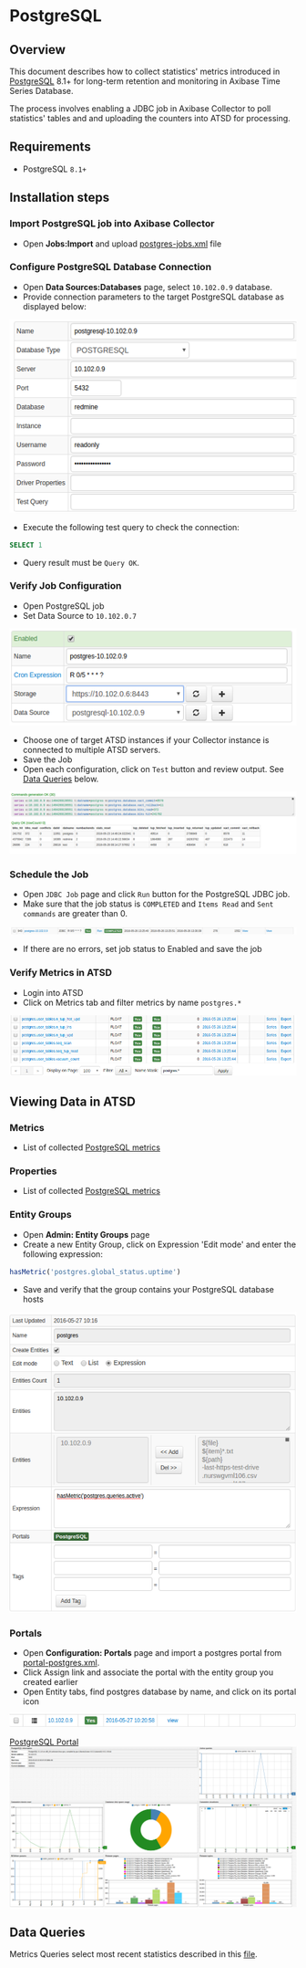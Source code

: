 # PostgreSQL

## Overview
This document describes how to collect statistics' metrics introduced in [PostgreSQL](http://www.mysql.com/) 8.1+ for long-term retention and monitoring in Axibase Time Series Database.

The process involves enabling a JDBC job in Axibase Collector to poll statistics' tables and and uploading the counters into ATSD for processing.

## Requirements

- PostgreSQL `8.1+`

## Installation steps


### Import PostgreSQL job into Axibase Collector

* Open **Jobs:Import** and upload [postgres-jobs.xml](postgres-jobs.xml) file

### Configure PostgreSQL Database Connection

* Open **Data Sources:Databases** page, select `10.102.0.9` database.
* Provide connection parameters to the target PostgreSQL database as displayed below:

![](images/postgres-datasource.png)

* Execute the following test query to check the connection:

```SQL
SELECT 1
```
* Query result must be `Query OK`.

### Verify Job Configuration

* Open PostgreSQL job
* Set Data Source to `10.102.0.7`

![](images/postgres-jdbc-job.png)

* Choose one of target ATSD instances if your Collector instance is connected to multiple ATSD servers.
* Save the Job
* Open each configuration, click on `Test` button and review output. See [Data Queries](#data-queries) below.

![](images/test_result.png)

### Schedule the Job

* Open `JDBC Job` page and click `Run` button for the PostgreSQL JDBC job.
* Make sure that the job status is `COMPLETED` and `Items Read` and `Sent commands` are greater than 0.

![](images/test_run.png)

* If there are no errors, set job status to Enabled and save the job

### Verify Metrics in ATSD

* Login into ATSD
* Click on Metrics tab and filter metrics by name `postgres.*`

![](images/postgres-metrics.png)

## Viewing Data in ATSD

### Metrics

* List of collected [PostgreSQL metrics](metric-list.md)

### Properties

* List of collected [PostgreSQL metrics](properties-list.md)

### Entity Groups

* Open **Admin: Entity Groups** page
* Create a new Entity Group, click on Expression 'Edit mode' and enter the following expression:

```javascript
hasMetric('postgres.global_status.uptime')
```

* Save and verify that the group contains your PostgreSQL database hosts

![](images/postgres-entity-group.png)

### Portals

* Open **Configuration: Portals** page and import a postgres portal from [portal-postgres.xml](portal-postgres.xml).
* Click Assign link and associate the portal with the entity group you created earlier
* Open Entity tabs, find postgres database by name, and click on its portal icon

![](images/postgres-portal-icon.png)

[PostgreSQL Portal](http://apps.axibase.com/chartlab/9a720f9e)
![](images/postgres-portal.png)


## Data Queries

Metrics Queries select most recent statistics described in this [file](data-queries.md).


